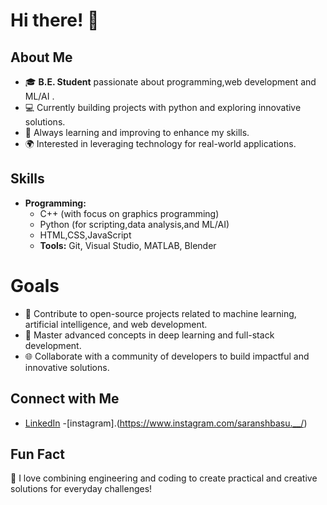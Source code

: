 # Hi there! 👋

## About Me
- 🎓 **B.E. Student** passionate about programming,web development and ML/AI .
- 💻 Currently building projects with python and exploring innovative solutions.
- 🌱 Always learning and improving to enhance my skills.
- 🌍 Interested in leveraging technology for real-world applications.

## Skills
- **Programming:**
  - C++ (with focus on graphics programming)
  - Python (for scripting,data analysis,and  ML/AI)
  - HTML,CSS,JavaScript
  - **Tools:** Git, Visual Studio, MATLAB, Blender

# Goals
- 🚀 Contribute to open-source projects related to machine learning, artificial intelligence, and web development.
- 📘 Master advanced concepts in deep learning and full-stack development.
- 🌐 Collaborate with a community of developers to build impactful and innovative solutions.

## Connect with Me
- [LinkedIn](www.linkedin.com/in/saransh-basu-86a4152b5)
-[instagram].(https://www.instagram.com/saranshbasu.__/)

## Fun Fact
🌟 I love combining engineering and coding to create practical and creative solutions for everyday challenges!

